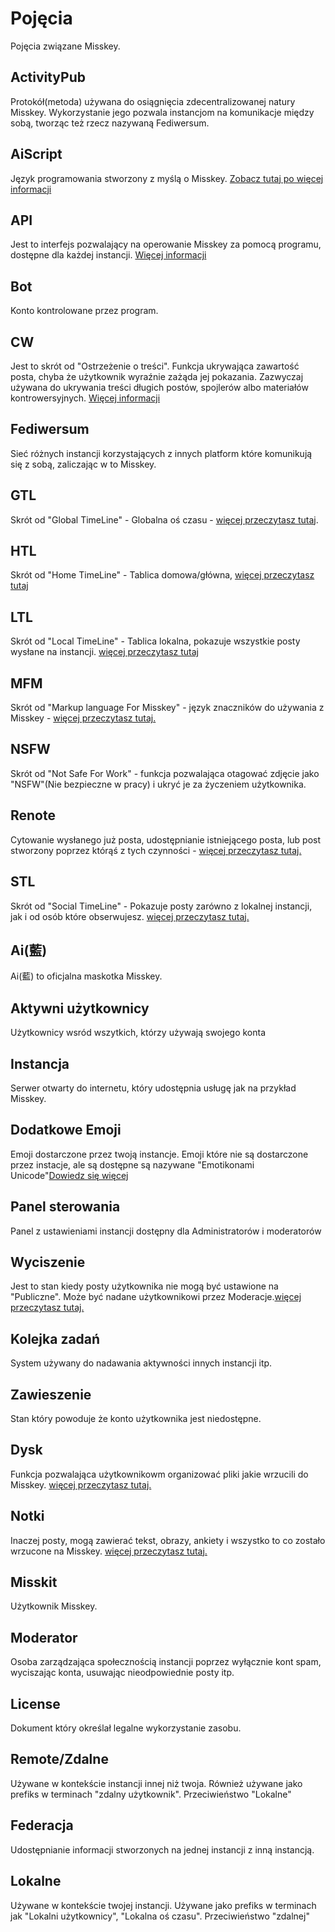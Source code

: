 # Pojęcia

Pojęcia związane Misskey.

## ActivityPub

Protokół(metoda) używana do osiągnięcia zdecentralizowanej natury Misskey. Wykorzystanie jego pozwala instancjom na komunikacje między sobą, tworząc też rzecz nazywaną Fediwersum.

## AiScript

Język programowania stworzony z myślą o Misskey. [Zobacz tutaj po więcej informacji](/src/docs/advanced/aiscript)

## API

Jest to interfejs pozwalający na operowanie Misskey za pomocą programu, dostępne dla każdej instancji. [Więcej informacji](/src/pl/docs/api)

## Bot

Konto kontrolowane przez program.

## CW

Jest to skrót od "Ostrzeżenie o treści". Funkcja ukrywająca zawartość posta, chyba że użytkownik wyraźnie zażąda jej pokazania. Zazwyczaj używana do ukrywania treści długich postów, spojlerów albo materiałów kontrowersyjnych. [Więcej informacji](./src/pl/docs/features/note.html#cw)

## Fediwersum

Sieć różnych instancji korzystających z innych platform które komunikują się z sobą, zaliczając w to Misskey.

## GTL

Skrót od "Global TimeLine" - Globalna oś czasu - [więcej przeczytasz tutaj](/src/pl/docs/features/timeline).

## HTL

Skrót od "Home TimeLine" - Tablica domowa/główna, [więcej przeczytasz tutaj](/src/pl/docs/features/timeline)

## LTL

Skrót od "Local TimeLine" - Tablica lokalna, pokazuje wszystkie posty wysłane na instancji. [więcej przeczytasz tutaj](/src/pl/docs/features/timeline)

## MFM

Skrót od "Markup language For Misskey" - język znaczników do używania z Misskey - [więcej przeczytasz tutaj.](/src/pl/docs/features/mfm)

## NSFW

Skrót od "Not Safe For Work" - funkcja pozwalająca otagować zdjęcie jako "NSFW"(Nie bezpieczne w pracy) i ukryć je za życzeniem użytkownika.

## Renote

Cytowanie wysłanego już posta, udostępnianie istniejącego posta, lub post stworzony poprzez którąś z tych czynności - [więcej przeczytasz tutaj.](/src/pl/docs/docs/features/note.html#renote)

## STL

Skrót od "Social TimeLine" - Pokazuje posty zarówno z lokalnej instancji, jak i od osób które obserwujesz. [więcej przeczytasz tutaj.](/src/pl/docs/features/timeline)

## Ai(藍)

Ai(藍) to oficjalna maskotka Misskey.

## Aktywni użytkownicy

Użytkownicy wsród wszytkich, którzy używają swojego konta

## Instancja

Serwer otwarty do internetu, który udostępnia usługę jak na przykład Misskey.

## Dodatkowe Emoji

Emoji dostarczone przez twoją instancje. Emoji które nie są dostarczone przez instacje, ale są dostępne są nazywane "Emotikonami Unicode"[Dowiedz się więcej](/src/pl/docs/docs/features/custom-emoji)

## Panel sterowania

Panel z ustawieniami instancji dostępny dla Administratorów i moderatorów

## Wyciszenie

Jest to stan kiedy posty użytkownika nie mogą być ustawione na "Publiczne". Może być nadane użytkownikowi przez Moderacje.[więcej przeczytasz tutaj.](/src/pl/docs/features/silence)

## Kolejka zadań

System używany do nadawania aktywności innych instancji itp.

## Zawieszenie

Stan który powoduje że konto użytkownika jest niedostępne.

## Dysk

Funkcja pozwalająca użytkownikowm organizować pliki jakie wrzucili do Misskey. [więcej przeczytasz tutaj.](/src/pl/docs/features/drive)

## Notki

Inaczej posty, mogą zawierać tekst, obrazy, ankiety i wszystko to co zostało wrzucone na Misskey. [więcej przeczytasz tutaj.](/src/pl/docs/docs/features/note)

## Misskit

Użytkownik Misskey.

## Moderator

Osoba zarządzająca społecznością instancji poprzez wyłącznie kont spam, wyciszając konta, usuwając nieodpowiednie posty itp.

## License

Dokument który określał legalne wykorzystanie zasobu.

## Remote/Zdalne

Używane w kontekście instancji innej niż twoja. Również używane jako prefiks w terminach "zdalny użytkownik". Przeciwieństwo "Lokalne"

## Federacja

Udostępnianie informacji stworzonych na jednej instancji z inną instancją.

## Lokalne

Używane w kontekście twojej instancji. Używane jako prefiks w terminach jak "Lokalni użytkownicy", "Lokalna oś czasu". Przeciwieństwo "zdalnej"
